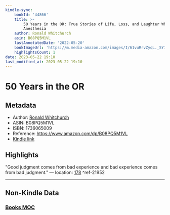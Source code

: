 ```yaml
---
kindle-sync:
    bookId: '44866'
    title: >-
        50 Years in the OR: True Stories of Life, Loss, and Laughter While Giving
        Anesthesia
    author: Ronald Whitchurch
    asin: B08PQ5M1VL
    lastAnnotatedDate: '2022-05-20'
    bookImageUrl: 'https://m.media-amazon.com/images/I/61vuRrvZyqL._SY160.jpg'
    highlightsCount: 1
date: 2023-05-22 19:10
last_modified_at: 2023-05-22 19:10
---
```


# 50 Years in the OR

## Metadata

-   Author: [Ronald Whitchurch](https://www.amazon.comundefined)
-   ASIN: B08PQ5M1VL
-   ISBN: 1736065009
-   Reference: https://www.amazon.com/dp/B08PQ5M1VL
-   [Kindle link](kindle://book?action=open&asin=B08PQ5M1VL)

## Highlights

"Good judgment comes from bad experience and bad experience comes from bad judgment." — location: [178](kindle://book?action=open&asin=B08PQ5M1VL&location=178) ^ref-21952

---

## Non-Kindle Data

### [Books MOC](Books%20MOC.md)
